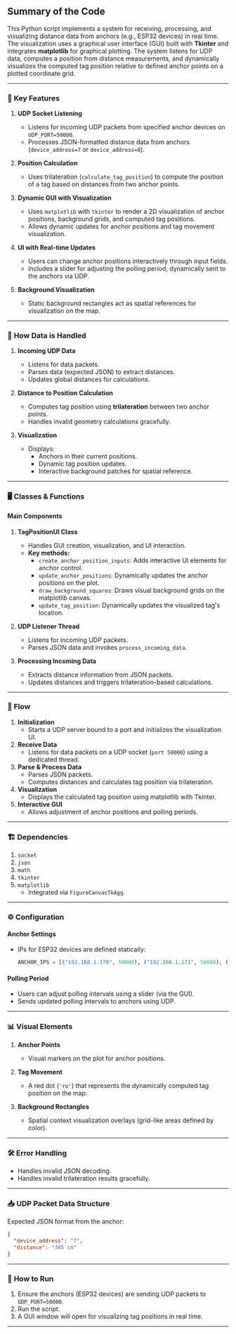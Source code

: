## Summary of the Code

This Python script implements a system for receiving, processing, and visualizing distance data from anchors (e.g., ESP32 devices) in real time. The visualization uses a graphical user interface (GUI) built with **Tkinter** and integrates **matplotlib** for graphical plotting. The system listens for UDP data, computes a position from distance measurements, and dynamically visualizes the computed tag position relative to defined anchor points on a plotted coordinate grid.

---

### 🔧 **Key Features**

1. **UDP Socket Listening**
   - Listens for incoming UDP packets from specified anchor devices on `UDP_PORT=50000`.
   - Processes JSON-formatted distance data from anchors (`device_address=7` or `device_address=8`).

2. **Position Calculation**
   - Uses trilateration (`calculate_tag_position`) to compute the position of a tag based on distances from two anchor points.

3. **Dynamic GUI with Visualization**
   - Uses `matplotlib` with `tkinter` to render a 2D visualization of anchor positions, background grids, and computed tag positions.
   - Allows dynamic updates for anchor positions and tag movement visualization.

4. **UI with Real-time Updates**
   - Users can change anchor positions interactively through input fields.
   - Includes a slider for adjusting the polling period, dynamically sent to the anchors via UDP.

5. **Background Visualization**
   - Static background rectangles act as spatial references for visualization on the map.

---

### 📡 **How Data is Handled**

1. **Incoming UDP Data**
   - Listens for data packets.
   - Parses data (expected JSON) to extract distances.
   - Updates global distances for calculations.

2. **Distance to Position Calculation**
   - Computes tag position using **trilateration** between two anchor points.
   - Handles invalid geometry calculations gracefully.

3. **Visualization**
   - Displays:
     - Anchors in their current positions.
     - Dynamic tag position updates.
     - Interactive background patches for spatial reference.

---

### 🖥️ **Classes & Functions**

#### **Main Components**
1. **TagPositionUI Class**
   - Handles GUI creation, visualization, and UI interaction.
   - **Key methods:**
     - `create_anchor_position_inputs`: Adds interactive UI elements for anchor control.
     - `update_anchor_positions`: Dynamically updates the anchor positions on the plot.
     - `draw_background_squares`: Draws visual background grids on the matplotlib canvas.
     - `update_tag_position`: Dynamically updates the visualized tag's location.

2. **UDP Listener Thread**
   - Listens for incoming UDP packets.
   - Parses JSON data and invokes `process_incoming_data`.

3. **Processing Incoming Data**
   - Extracts distance information from JSON packets.
   - Updates distances and triggers trilateration-based calculations.

---

### 🚀 **Flow**

1. **Initialization**
   - Starts a UDP server bound to a port and initializes the visualization UI.
2. **Receive Data**
   - Listens for data packets on a UDP socket (`port 50000`) using a dedicated thread.
3. **Parse & Process Data**
   - Parses JSON packets.
   - Computes distances and calculates tag position via trilateration.
4. **Visualization**
   - Displays the calculated tag position using matplotlib with Tkinter.
5. **Interactive GUI**
   - Allows adjustment of anchor positions and polling periods.

---

### 🏗️ **Dependencies**
1. `socket`
2. `json`
3. `math`
4. `tkinter`
5. `matplotlib`
   - Integrated via `FigureCanvasTkAgg`.

---

### ⚙️ **Configuration**

#### Anchor Settings
- IPs for ESP32 devices are defined statically:
  ```python
  ANCHOR_IPS = [("192.168.1.170", 50000), ("192.168.1.171", 50000), ("192.168.1.173", 50000)]
  ```

#### Polling Period
- Users can adjust polling intervals using a slider (via the GUI).
- Sends updated polling intervals to anchors using UDP.

---

### 📊 **Visual Elements**

1. **Anchor Points**
   - Visual markers on the plot for anchor positions.

2. **Tag Movement**
   - A red dot (`'ro'`) that represents the dynamically computed tag position on the map.

3. **Background Rectangles**
   - Spatial context visualization overlays (grid-like areas defined by color).

---

### 🛠️ **Error Handling**

- Handles invalid JSON decoding.
- Handles invalid trilateration results gracefully.

---

### 📥 **UDP Packet Data Structure**

Expected JSON format from the anchor:

```json
{
  "device_address": "7",
  "distance": "345 cm"
}
```

---

### 🏁 **How to Run**

1. Ensure the anchors (ESP32 devices) are sending UDP packets to `UDP_PORT=50000`.
2. Run the script.
3. A GUI window will open for visualizing tag positions in real time.

---

